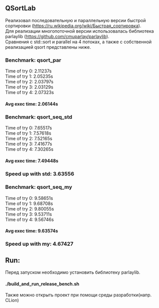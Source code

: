 ## QSortLab

Реализовал последовательную и параллельную версии быстрой сортировки (https://ru.wikipedia.org/wiki/Быстрая_сортировка).\
Для реализации многопоточной версии использовалась библиотека parlaylib (https://github.com/cmuparlay/parlaylib).\
Cравнения с std::sort и parallel на 4 потоках, а также с собственной реализацией qsort представлены ниже.
### Benchmark: qsort_par
Time of try 0: 2.11237s\
Time of try 1: 2.05235s\
Time of try 2: 2.03797s\
Time of try 3: 2.03129s\
Time of try 4: 2.07323s
#### Avg exec time: 2.06144s
### Benchmark: qsort_seq_std
Time of try 0: 7.65517s\
Time of try 1: 7.57618s\
Time of try 2: 7.52165s\
Time of try 3: 7.41677s\
Time of try 4: 7.30265s
#### Avg exec time: 7.49448s
### Speed up with std: 3.63556
### Benchmark: qsort_seq_my
Time of try 0: 9.58651s\
Time of try 1: 9.68708s\
Time of try 2: 9.80055s\
Time of try 3: 9.53711s\
Time of try 4: 9.56746s
#### Avg exec time: 9.63574s
### Speed up with my: 4.67427

## Run:
Перед запуском необходимо установить библиотеку parlaylib.
#### ./build_and_run_release_bench.sh
Также можно открыть проект при помощи среды разработки(напр. CLion)

